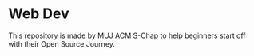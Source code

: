 # Web Dev
 This repository is made by MUJ ACM S-Chap to help beginners start off with their Open Source Journey.
